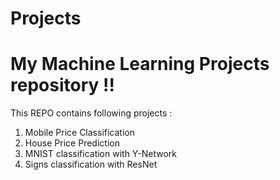 # Projects
# My Machine Learning Projects repository !!

This REPO contains following projects :

1. Mobile Price Classification
2. House Price Prediction
3. MNIST classification with Y-Network
4. Signs classification with ResNet
